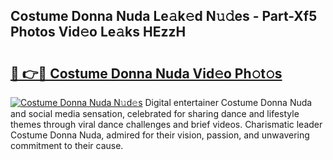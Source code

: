 ## Costume Donna Nuda Le𝚊k𝚎d N𝚞𝚍es - Part-Xf5 Photos Vid𝚎o Le𝚊ks HEzzH

# <h2><a href="http://fbdv533.evod.top/?m=Costume+Donna+Nuda">🔗 👉🔴 Costume Donna Nuda Vid𝚎o Ph𝚘t𝚘s</a></h2>

[![Costume Donna Nuda N𝚞d𝚎s](https://i.imgur.com/8V9OHl7.gif)](http://fbdv533.evod.top/?m=Costume+Donna+Nuda)
Digital entertainer Costume Donna Nuda and social media sensation, celebrated for sharing dance and lifestyle themes through viral dance challenges and brief videos. Charismatic leader Costume Donna Nuda, admired for their vision, passion, and unwavering commitment to their cause. 
